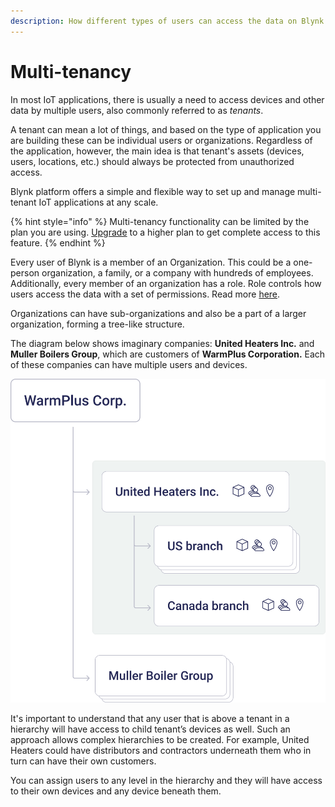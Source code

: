 ```yaml
---
description: How different types of users can access the data on Blynk platform
---
```


# Multi-tenancy

In most IoT applications, there is usually a need to access devices and other data by multiple users, also commonly referred to as _tenants_.

A tenant can mean a lot of things, and based on the type of application you are building these can be individual users or organizations. Regardless of the application, however, the main idea is that tenant's assets (devices, users, locations, etc.) should always be protected from unauthorized access.

Blynk platform offers a simple and flexible way to set up and manage multi-tenant IoT applications at any scale.

{% hint style="info" %}
Multi-tenancy functionality can be limited by the plan you are using. [Upgrade](https://blynk.io/pricing) to a higher plan to get complete access to this feature.
{% endhint %}

Every user of Blynk is a member of an Organization. This could be a one-person organization, a family, or a company with hundreds of employees. Additionally, every member of an organization has a role. Role controls how users access the data with a set of permissions. Read more [here](../blynk.console/settings/access.md).

Organizations can have sub-organizations and also be a part of a larger organization, forming a tree-like structure.

The diagram below shows imaginary companies: **United Heaters Inc.** and **Muller Boilers Group**, which are customers of **WarmPlus Corporation.** Each of these companies can have multiple users and devices.



<img src="../.gitbook/assets/image (41).png" alt="" data-size="original">



It's important to understand that any user that is above a tenant in a hierarchy will have access to child tenant’s devices as well. Such an approach allows complex hierarchies to be created. For example, United Heaters could have distributors and contractors underneath them who in turn can have their own customers.

You can assign users to any level in the hierarchy and they will have access to their own devices and any device beneath them.

